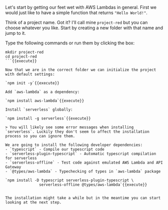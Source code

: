 Let's start by getting our feet wet with AWS Lambdas in general. First we would just like to have a simple function that returns `"Hello World!"`.

Think of a project name. Got it? I'll call mine `project-red` but you can choose whatever you like. Start by creating a new folder with that name and jump to it.

Type the following commands or run them by clicking the box:

```
mkdir project-red
cd project-red
```{{execute}}

Now that we are in the correct folder we can initialize the project with default settings:

`npm init -y`{{execute}}

Add `aws-lambda` as a dependency:

`npm install aws-lambda`{{execute}}

Install `serverless` globally:

`npm install -g serverless`{{execute}}

> You will likely see some error messages when installing `serverless`. Luckily they don't seem to affect the installation process so you can ignore them.

We are going to install the following developer dependencies:
- `typescript` - Compile our typescript code
- `serverless-plugin-typescript` - Automatic typescript compilation for serverless
- `serverless-offline` - Test code against emulated AWS Lambda and API Gateway
- `@types/aws-lambda` - Typechecking of types in `aws-lambda` package 

`npm install -D typescript serverless-plugin-typescript \
               serverless-offline @types/aws-lambda`{{execute}}


The installation might take a while but in the meantime you can start looking at the next step.


